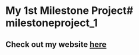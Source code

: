 # My 1st Milestone Project# milestoneproject_1

## Check out my website [here]("https://milestoneproject-1-gatorwam19.c9users.io/index.html")